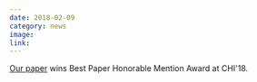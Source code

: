 ```yaml
---
date: 2018-02-09
category: news
image: 
link:
---
```


[Our paper](/publications/2018/deepwriting/) wins Best Paper Honorable Mention Award at CHI'18.